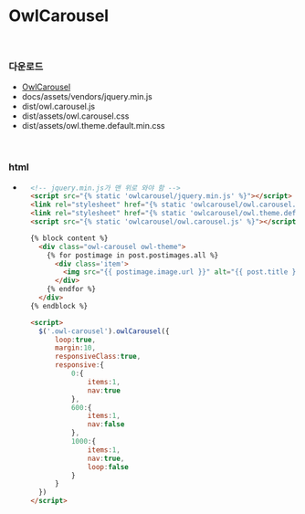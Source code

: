 # OwlCarousel

<br/>

### 다운로드
- [OwlCarousel](https://owlcarousel2.github.io/OwlCarousel2/)
- docs/assets/vendors/jquery.min.js
- dist/owl.carousel.js
- dist/assets/owl.carousel.css
- dist/assets/owl.theme.default.min.css

<br/>

### html
- ```html
    <!-- jquery.min.js가 맨 위로 와야 함 -->
    <script src="{% static 'owlcarousel/jquery.min.js' %}"></script>
    <link rel="stylesheet" href="{% static 'owlcarousel/owl.carousel.css' %}">
    <link rel="stylesheet" href="{% static 'owlcarousel/owl.theme.default.min.css' %}">
    <script src="{% static 'owlcarousel/owl.carousel.js' %}"></script>

    {% block content %}
      <div class="owl-carousel owl-theme">
        {% for postimage in post.postimages.all %}
          <div class='item'>
            <img src="{{ postimage.image.url }}" alt="{{ post.title }}">
          </div>
        {% endfor %}
      </div>
    {% endblock %}

    <script>
      $('.owl-carousel').owlCarousel({
          loop:true,
          margin:10,
          responsiveClass:true,
          responsive:{
              0:{
                  items:1,
                  nav:true
              },
              600:{
                  items:1,
                  nav:false
              },
              1000:{
                  items:1,
                  nav:true,
                  loop:false
              }
          }
      })
    </script>
  ```
